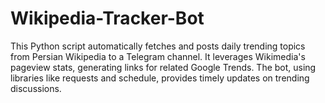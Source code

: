 # Wikipedia-Tracker-Bot
This Python script automatically fetches and posts daily trending topics from Persian Wikipedia to a Telegram channel. It leverages Wikimedia's pageview stats, generating links for related Google Trends. The bot, using libraries like requests and schedule, provides timely updates on trending discussions.
